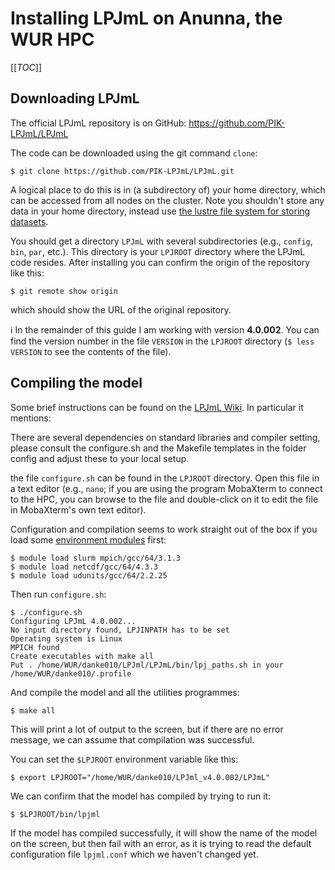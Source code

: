 # Installing LPJmL on Anunna, the WUR HPC

[[_TOC_]]

## Downloading LPJmL
The official LPJmL repository is on GitHub: https://github.com/PIK-LPJmL/LPJmL

The code can be downloaded using the git command `clone`:
```
$ git clone https://github.com/PIK-LPJmL/LPJmL.git
```
A logical place to do this is in (a subdirectory of) your home directory, which can be accessed from all nodes on the cluster. Note you shouldn't store any data in your home directory, instead use [the lustre file system for storing datasets](https://wiki.anunna.wur.nl/index.php/Filesystems). 

You should get a directory `LPJmL` with several subdirectories (e.g., `config`, `bin`, `par`, etc.). This directory is your `LPJROOT` directory where the LPJmL code resides. After installing you can confirm the origin of the repository like this:

```
$ git remote show origin
```

which should show the URL of the original repository. 

:information_source: In the remainder of this guide I am working with version **4.0.002**.   You can find the version number in the file `VERSION` in the `LPJROOT` directory (`$ less VERSION` to see the contents of the file).

## Compiling the model

Some brief instructions can be found on the [LPJmL Wiki](https://github.com/PIK-LPJmL/LPJmL/wiki/HowTo). In particular it mentions:
>>>
There are several dependencies on standard libraries and compiler setting, please consult the configure.sh and the Makefile templates in the folder config and adjust these to your local setup.
>>>

the file `configure.sh` can be found in the `LPJROOT` directory. Open this file in a text editor (e.g., `nano`; if you are using the program MobaXterm to connect to the HPC, you can browse to the file and double-click on it to edit the file in MobaXterm's own text editor).

Configuration and compilation seems to work straight out of the box if you load some [environment modules](https://wiki.anunna.wur.nl/index.php/Environment_Modules) first:

```
$ module load slurm mpich/gcc/64/3.1.3
$ module load netcdf/gcc/64/4.3.3
$ module load udunits/gcc/64/2.2.25
```

Then run `configure.sh`:

```
$ ./configure.sh
Configuring LPJmL 4.0.002...
No input directory found, LPJINPATH has to be set
Operating system is Linux
MPICH found
Create executables with make all
Put . /home/WUR/danke010/LPJml/LPJmL/bin/lpj_paths.sh in your /home/WUR/danke010/.profile
```

And compile the model and all the utilities programmes:

```
$ make all
```

This will print a lot of output to the screen, but if there are no error message, we can assume that compilation was successful. 


You can set the `$LPJROOT` environment variable like this:

```
$ export LPJROOT="/home/WUR/danke010/LPJml_v4.0.002/LPJmL"
```

We can confirm that the model has compiled by trying to run it:

```
$ $LPJROOT/bin/lpjml
```

If the model has compiled successfully, it will show the name of the model on the screen, but then fail with an error, as it is trying to read the default configuration file `lpjml.conf` which we haven't changed yet.